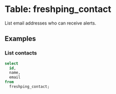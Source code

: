# Table: freshping_contact

List email addresses who can receive alerts.

## Examples

### List contacts

```sql
select
  id,
  name,
  email
from
  freshping_contact;
```
